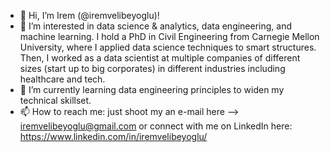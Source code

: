 - 👋 Hi, I’m Irem (@iremvelibeyoglu)!
- 👀 I’m interested in data science & analytics, data engineering, and machine learning. I hold a PhD in Civil Engineering from Carnegie Mellon University, where I applied data science techniques to smart structures. Then, I worked as a data scientist at multiple companies of different sizes (start up to big corporates) in different industries including healthcare and tech.
- 🌱 I’m currently learning data engineering principles to widen my technical skillset.
- 📫 How to reach me: just shoot my an e-mail here --> iremvelibeyoglu@gmail.com or connect with me on LinkedIn here: https://www.linkedin.com/in/iremvelibeyoglu/

<!---
iremvelibeyoglu/iremvelibeyoglu is a ✨ special ✨ repository because its `README.md` (this file) appears on your GitHub profile.
You can click the Preview link to take a look at your changes.
--->
